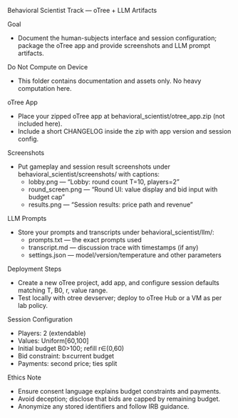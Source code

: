 Behavioral Scientist Track — oTree + LLM Artifacts

Goal
- Document the human-subjects interface and session configuration; package the oTree app and provide screenshots and LLM prompt artifacts.

Do Not Compute on Device
- This folder contains documentation and assets only. No heavy computation here.

oTree App
- Place your zipped oTree app at behavioral_scientist/otree_app.zip (not included here).
- Include a short CHANGELOG inside the zip with app version and session config.

Screenshots
- Put gameplay and session result screenshots under behavioral_scientist/screenshots/ with captions:
  - lobby.png — “Lobby: round count T=10, players=2”
  - round_screen.png — “Round UI: value display and bid input with budget cap”
  - results.png — “Session results: price path and revenue”

LLM Prompts
- Store your prompts and transcripts under behavioral_scientist/llm/:
  - prompts.txt — the exact prompts used
  - transcript.md — discussion trace with timestamps (if any)
  - settings.json — model/version/temperature and other parameters

Deployment Steps
- Create a new oTree project, add app, and configure session defaults matching T, B0, r, value range.
- Test locally with otree devserver; deploy to oTree Hub or a VM as per lab policy.

Session Configuration
- Players: 2 (extendable)
- Values: Uniform[60,100]
- Initial budget B0>100; refill r∈(0,60)
- Bid constraint: b≤current budget
- Payments: second price; ties split

Ethics Note
- Ensure consent language explains budget constraints and payments.
- Avoid deception; disclose that bids are capped by remaining budget.
- Anonymize any stored identifiers and follow IRB guidance.

